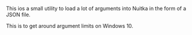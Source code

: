 This ios a small utility to load a lot of arguments into Nuitka in the form of a JSON file.

This is to get around argument limits on Windows 10.